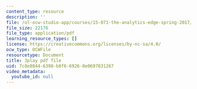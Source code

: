 ```yaml
---
content_type: resource
description: ''
file: /ol-ocw-studio-app/courses/15-071-the-analytics-edge-spring-2017/7c8e88446398b8f669260e0697831267_CROEh9u0VLM.pdf
file_size: 22176
file_type: application/pdf
learning_resource_types: []
license: https://creativecommons.org/licenses/by-nc-sa/4.0/
ocw_type: OCWFile
resourcetype: Document
title: 3play pdf file
uid: 7c8e8844-6398-b8f6-6926-0e0697831267
video_metadata:
  youtube_id: null
---
```


